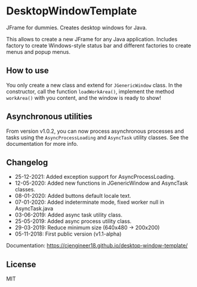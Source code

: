 # DesktopWindowTemplate
JFrame for dummies. Creates desktop windows for Java.

This allows to create a new JFrame for any Java application. Includes factory to create Windows-style status bar and different factories to create menus and popup menus.

## How to use
You only create a new class and extend for ```JGenericWindow``` class. In the constructor, call the function ```loadWorkArea()```, implement the method ```workArea()``` with you content, and the window is ready to show!

## Asynchronous utilities
From version v1.0.2, you can now process asynchronous processes and tasks using the ```AsyncProcessLoading``` and ```AsyncTask``` utility classes. See the documentation for more info.

## Changelog
- 25-12-2021: Added exception support for AsyncProcessLoading.
- 12-05-2020: Added new functions in JGenericWindow and AsyncTask classes.
- 08-01-2020: Added buttons default locale text.
- 07-01-2020: Added indeterminate mode, fixed worker null in AsyncTask.java
- 03-06-2019: Added async task utility class.
- 25-05-2019: Added async process utility class.
- 29-03-2019: Reduce minimum size (640x480 -> 200x200)
- 05-11-2018: First public version (v1.1-alpha) 

Documentation: https://cjengineer18.github.io/desktop-window-template/

## License

MIT
